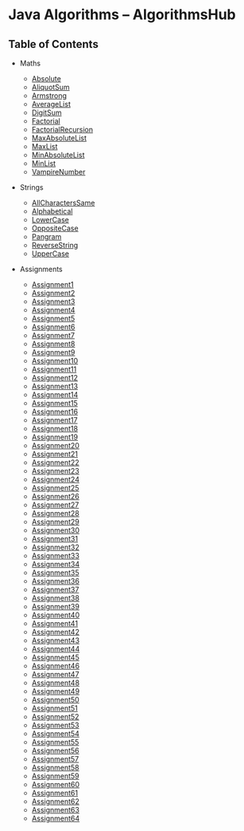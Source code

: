 # Java Algorithms – AlgorithmsHub

## Table of Contents

* Maths
  * [Absolute](https://github.com/algorithmshub/Java/tree/main/Maths/Absolute)
  * [AliquotSum](https://github.com/algorithmshub/Java/tree/main/Maths/AliquotSum)
  * [Armstrong](https://github.com/algorithmshub/Java/tree/main/Maths/Armstrong)
  * [AverageList](https://github.com/algorithmshub/Java/tree/main/Maths/AverageList)
  * [DigitSum](https://github.com/algorithmshub/Java/tree/main/Maths/DigitSum)
  * [Factorial](https://github.com/algorithmshub/Java/tree/main/Maths/Factorial)
  * [FactorialRecursion](https://github.com/algorithmshub/Java/tree/main/Maths/FactorialRecursion)
  * [MaxAbsoluteList](https://github.com/algorithmshub/Java/tree/main/Maths/MaxAbsoluteList)
  * [MaxList](https://github.com/algorithmshub/Java/tree/main/Maths/MaxList)
  * [MinAbsoluteList](https://github.com/algorithmshub/Java/tree/main/Maths/MinAbsoluteList)
  * [MinList](https://github.com/algorithmshub/Java/tree/main/Maths/MinList)
  * [VampireNumber](https://github.com/algorithmshub/Java/tree/main/Maths/VampireNumber)

* Strings
  * [AllCharactersSame](https://github.com/algorithmshub/Java/tree/main/Strings/AllCharactersSame)
  * [Alphabetical](https://github.com/algorithmshub/Java/tree/main/Strings/Alphabetical)
  * [LowerCase](https://github.com/algorithmshub/Java/tree/main/Strings/LowerCase)
  * [OppositeCase](https://github.com/algorithmshub/Java/tree/main/Strings/OppositeCase)
  * [Pangram](https://github.com/algorithmshub/Java/tree/main/Strings/Pangram)
  * [ReverseString](https://github.com/algorithmshub/Java/tree/main/Strings/ReverseString)
  * [UpperCase](https://github.com/algorithmshub/Java/tree/main/Strings/UpperCase)

* Assignments
  * [Assignment1](https://github.com/algorithmshub/Java/tree/main/Assignments/Assignment1)
  * [Assignment2](https://github.com/algorithmshub/Java/tree/main/Assignments/Assignment2)
  * [Assignment3](https://github.com/algorithmshub/Java/tree/main/Assignments/Assignment3)
  * [Assignment4](https://github.com/algorithmshub/Java/tree/main/Assignments/Assignment4)
  * [Assignment5](https://github.com/algorithmshub/Java/tree/main/Assignments/Assignment5)
  * [Assignment6](https://github.com/algorithmshub/Java/tree/main/Assignments/Assignment6)
  * [Assignment7](https://github.com/algorithmshub/Java/tree/main/Assignments/Assignment7)
  * [Assignment8](https://github.com/algorithmshub/Java/tree/main/Assignments/Assignment8)
  * [Assignment9](https://github.com/algorithmshub/Java/tree/main/Assignments/Assignment9)
  * [Assignment10](https://github.com/algorithmshub/Java/tree/main/Assignments/Assignment10)
  * [Assignment11](https://github.com/algorithmshub/Java/tree/main/Assignments/Assignment11)
  * [Assignment12](https://github.com/algorithmshub/Java/tree/main/Assignments/Assignment12)
  * [Assignment13](https://github.com/algorithmshub/Java/tree/main/Assignments/Assignment13) <!-- TODO -->
  * [Assignment14](https://github.com/algorithmshub/Java/tree/main/Assignments/Assignment14)
  * [Assignment15](https://github.com/algorithmshub/Java/tree/main/Assignments/Assignment15)
  * [Assignment16](https://github.com/algorithmshub/Java/tree/main/Assignments/Assignment16)
  * [Assignment17](https://github.com/algorithmshub/Java/tree/main/Assignments/Assignment17)
  * [Assignment18](https://github.com/algorithmshub/Java/tree/main/Assignments/Assignment18)
  * [Assignment19](https://github.com/algorithmshub/Java/tree/main/Assignments/Assignment19)
  * [Assignment20](https://github.com/algorithmshub/Java/tree/main/Assignments/Assignment20)
  * [Assignment21](https://github.com/algorithmshub/Java/tree/main/Assignments/Assignment21) <!-- TODO -->
  * [Assignment22](https://github.com/algorithmshub/Java/tree/main/Assignments/Assignment22) <!-- TODO -->
  * [Assignment23](https://github.com/algorithmshub/Java/tree/main/Assignments/Assignment23) <!-- TODO -->
  * [Assignment24](https://github.com/algorithmshub/Java/tree/main/Assignments/Assignment24)
  * [Assignment25](https://github.com/algorithmshub/Java/tree/main/Assignments/Assignment25)
  * [Assignment26](https://github.com/algorithmshub/Java/tree/main/Assignments/Assignment26)
  * [Assignment27](https://github.com/algorithmshub/Java/tree/main/Assignments/Assignment27)
  * [Assignment28](https://github.com/algorithmshub/Java/tree/main/Assignments/Assignment28)
  * [Assignment29](https://github.com/algorithmshub/Java/tree/main/Assignments/Assignment29)
  * [Assignment30](https://github.com/algorithmshub/Java/tree/main/Assignments/Assignment30)
  * [Assignment31](https://github.com/algorithmshub/Java/tree/main/Assignments/Assignment31)
  * [Assignment32](https://github.com/algorithmshub/Java/tree/main/Assignments/Assignment32)
  * [Assignment33](https://github.com/algorithmshub/Java/tree/main/Assignments/Assignment33)
  * [Assignment34](https://github.com/algorithmshub/Java/tree/main/Assignments/Assignment34)
  * [Assignment35](https://github.com/algorithmshub/Java/tree/main/Assignments/Assignment35)
  * [Assignment36](https://github.com/algorithmshub/Java/tree/main/Assignments/Assignment36)
  * [Assignment37](https://github.com/algorithmshub/Java/tree/main/Assignments/Assignment37)
  * [Assignment38](https://github.com/algorithmshub/Java/tree/main/Assignments/Assignment38)
  * [Assignment39](https://github.com/algorithmshub/Java/tree/main/Assignments/Assignment39)
  * [Assignment40](https://github.com/algorithmshub/Java/tree/main/Assignments/Assignment40)
  * [Assignment41](https://github.com/algorithmshub/Java/tree/main/Assignments/Assignment41)
  * [Assignment42](https://github.com/algorithmshub/Java/tree/main/Assignments/Assignment42)
  * [Assignment43](https://github.com/algorithmshub/Java/tree/main/Assignments/Assignment43)
  * [Assignment44](https://github.com/algorithmshub/Java/tree/main/Assignments/Assignment44)
  * [Assignment45](https://github.com/algorithmshub/Java/tree/main/Assignments/Assignment45)
  * [Assignment46](https://github.com/algorithmshub/Java/tree/main/Assignments/Assignment46)
  * [Assignment47](https://github.com/algorithmshub/Java/tree/main/Assignments/Assignment47)
  * [Assignment48](https://github.com/algorithmshub/Java/tree/main/Assignments/Assignment48)
  * [Assignment49](https://github.com/algorithmshub/Java/tree/main/Assignments/Assignment49)
  * [Assignment50](https://github.com/algorithmshub/Java/tree/main/Assignments/Assignment50)
  * [Assignment51](https://github.com/algorithmshub/Java/tree/main/Assignments/Assignment51)
  * [Assignment52](https://github.com/algorithmshub/Java/tree/main/Assignments/Assignment52)
  * [Assignment53](https://github.com/algorithmshub/Java/tree/main/Assignments/Assignment53)
  * [Assignment54](https://github.com/algorithmshub/Java/tree/main/Assignments/Assignment54)
  * [Assignment55](https://github.com/algorithmshub/Java/tree/main/Assignments/Assignment55)
  * [Assignment56](https://github.com/algorithmshub/Java/tree/main/Assignments/Assignment56)
  * [Assignment57](https://github.com/algorithmshub/Java/tree/main/Assignments/Assignment57)
  * [Assignment58](https://github.com/algorithmshub/Java/tree/main/Assignments/Assignment58)
  * [Assignment59](https://github.com/algorithmshub/Java/tree/main/Assignments/Assignment59)
  * [Assignment60](https://github.com/algorithmshub/Java/tree/main/Assignments/Assignment60)
  * [Assignment61](https://github.com/algorithmshub/Java/tree/main/Assignments/Assignment61)
  * [Assignment62](https://github.com/algorithmshub/Java/tree/main/Assignments/Assignment62)
  * [Assignment63](https://github.com/algorithmshub/Java/tree/main/Assignments/Assignment63)
  * [Assignment64](https://github.com/algorithmshub/Java/tree/main/Assignments/Assignment64)

<!--

README.md

java File.java

-->
